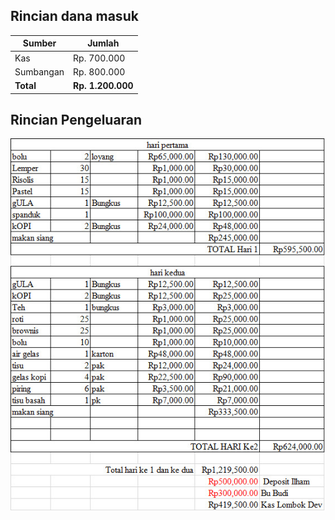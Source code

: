 ## Rincian dana masuk
 | Sumber | Jumlah |
 |--------|--------|
 |Kas|Rp. 700.000|
 |Sumbangan|Rp. 800.000|
 |**Total**|**Rp. 1.200.000**|
 
 ## Rincian Pengeluaran
<img src="docs/pengeluaran.jpeg">